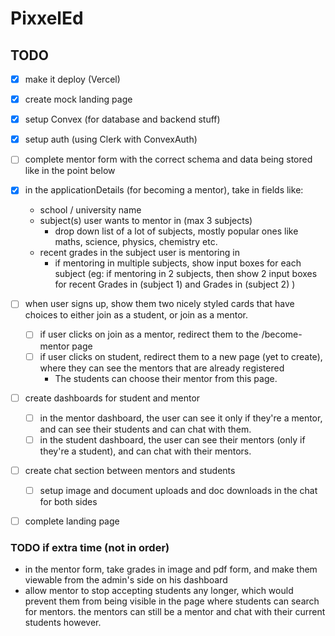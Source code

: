 # PixxelEd

## TODO

- [x] make it deploy (Vercel)
- [x] create mock landing page
- [x] setup Convex (for database and backend stuff)
- [x] setup auth (using Clerk with ConvexAuth)

- [ ] complete mentor form with the correct schema and data being stored like in the point below
- [x] in the applicationDetails (for becoming a mentor), take in fields like: 
    - school / university name
    - subject(s) user wants to mentor in (max 3 subjects)
        - drop down list of a lot of subjects, mostly popular ones like maths, science, physics, chemistry etc.
    - recent grades in the subject user is mentoring in
        - if mentoring in multiple subjects, show input boxes for each subject (eg: if mentoring in 2 subjects, then show 2 input boxes for recent Grades in (subject 1) and Grades in (subject 2) )


- [ ] when user signs up, show them two nicely styled cards that have choices to either join as a student, or join as a mentor. 
    - [ ] if user clicks on join as a mentor, redirect them to the /become-mentor page
    - [ ] if user clicks on student, redirect them to a new page (yet to create), where they can see the mentors that are already registered
        - The students can choose their mentor from this page.


- [ ] create dashboards for student and mentor
    - [ ] in the mentor dashboard, the user can see it only if they're a mentor, and can see their students and can chat with them.
    - [ ] in the student dashboard, the user can see their mentors (only if they're a student), and can chat with their mentors.

- [ ] create chat section between mentors and students
    - [ ] setup image and document uploads and doc downloads in the chat for both sides

- [ ] complete landing page

### TODO if extra time (not in order)

- in the mentor form, take grades in image and pdf form, and make them viewable from the admin's side on his dashboard
- allow mentor to stop accepting students any longer, which would prevent them from being visible in the page where students can search for mentors. the mentors can still be a mentor and chat with their current students however.
